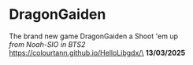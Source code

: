 # DragonGaiden
The brand new game DragonGaiden a Shoot 'em up\
*from Noah-SIO in BTS2*\
https://colourtann.github.io/HelloLibgdx/\
**13/03/2025**

